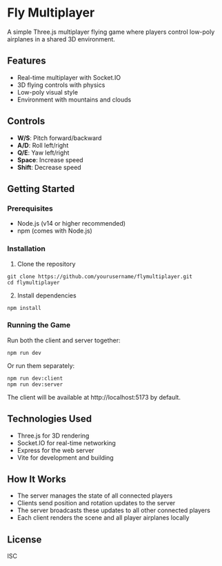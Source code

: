 # Fly Multiplayer

A simple Three.js multiplayer flying game where players control low-poly airplanes in a shared 3D environment.

## Features

- Real-time multiplayer with Socket.IO
- 3D flying controls with physics
- Low-poly visual style
- Environment with mountains and clouds

## Controls

- **W/S**: Pitch forward/backward
- **A/D**: Roll left/right
- **Q/E**: Yaw left/right
- **Space**: Increase speed
- **Shift**: Decrease speed

## Getting Started

### Prerequisites

- Node.js (v14 or higher recommended)
- npm (comes with Node.js)

### Installation

1. Clone the repository
```
git clone https://github.com/yourusername/flymultiplayer.git
cd flymultiplayer
```

2. Install dependencies
```
npm install
```

### Running the Game

Run both the client and server together:
```
npm run dev
```

Or run them separately:
```
npm run dev:client
npm run dev:server
```

The client will be available at http://localhost:5173 by default.

## Technologies Used

- Three.js for 3D rendering
- Socket.IO for real-time networking
- Express for the web server
- Vite for development and building

## How It Works

- The server manages the state of all connected players
- Clients send position and rotation updates to the server
- The server broadcasts these updates to all other connected players
- Each client renders the scene and all player airplanes locally

## License

ISC 